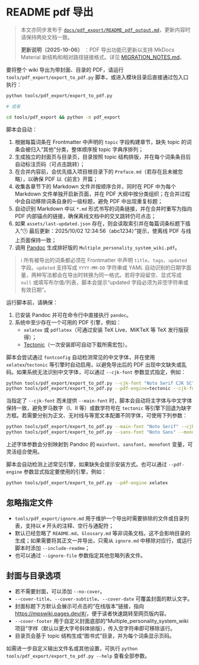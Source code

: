 # README pdf 导出

> 本文亦同步发布于 [`docs/pdf_export/README_pdf_output.md`](../../docs/pdf_export/README_pdf_output.md)，更新内容时请保持两处文档一致。
>
> **更新说明（2025-10-06）** ：PDF 导出功能已更新以支持 MkDocs Material 新结构和相对路径链接格式。详见 [MIGRATION_NOTES.md](MIGRATION_NOTES.md)。

要将整个 wiki 导出为带封面、目录的 PDF，请运行 `tools/pdf_export/export_to_pdf.py` 脚本，或进入模块目录后直接通过包入口执行：

```bash
python tools/pdf_export/export_to_pdf.py

# 或者

cd tools/pdf_export && python -m pdf_export
```

脚本会自动：

1. 根据每篇词条在 Frontmatter 中声明的 `topic` 字段构建章节，缺失 topic 的词条会被归入“其他”分类，整体顺序按 topic 字典序排列；
2. 生成独立的封面页与目录页，目录按照 topic 结构排版，并在每个词条条目后自动标注页码（可点击跳转）；
3. 在合并内容前，会优先插入项目根目录下的 `Preface.md`（若存在且未被忽略），以确保 PDF 以《前言》开篇；
4. 收集各章节下的 Markdown 文件并按顺序合并，同时在 PDF 中为每个 Markdown 文件单独开启新页面，并在 PDF 大纲中按分类组织；在合并过程中会自动移除词条自身的一级标题，避免 PDF 中出现重复标题；
5. 自动识别 Markdown 中以 `*.md` 形式书写的词条链接，并在合并时重写为指向 PDF 内部锚点的链接，确保离线文档中的交叉跳转仍可点击；
6. 如果 `assets/last-updated.json` 存在，则会读取索引并在每篇词条标题下插入“🕒 最后更新：2025/10/02 12:34:56（abc1234）”提示，使离线 PDF 与线上页面保持一致；
7. 调用 [Pandoc](https://pandoc.org/) 生成排好版的 `Multiple_personality_system_wiki.pdf`。

> ℹ️ 所有被导出的词条都必须在 Frontmatter 中声明 `title`、`tags`、`updated` 字段。`updated` 支持写成 `YYYY-MM-DD` 字符串或 YAML 自动识别的日期字面量，两种写法都会在导出时转换为同一格式。若将字段留空、显式写成 `null` 或填写布尔值/列表，脚本会提示“updated 字段必须为非空字符串或有效日期”。

运行脚本前，请确保：

1. 已安装 Pandoc 并可在命令行中直接执行 `pandoc`。
2. 系统中至少存在一个可用的 PDF 引擎，例如：
   - `xelatex` 或 `pdflatex`（可通过安装 TeX Live、MiKTeX 等 TeX 发行版获得）；
   - [Tectonic](https://tectonic-typesetting.github.io/)（一次安装即可自动下载所需宏包）。

脚本会尝试通过 `fontconfig` 自动检测常见的中文字体，并在使用 `xelatex`/`tectonic` 等引擎时自动启用，以避免导出后的 PDF 出现中文缺失或乱码。如果系统无法识别中文字体，可以通过 `--cjk-font` 参数显式指定，例如：

```bash
python tools/pdf_export/export_to_pdf.py --cjk-font "Noto Serif CJK SC"
python tools/pdf_export/export_to_pdf.py --pdf-engine=tectonic --cjk-font="Microsoft YaHei" # Windows
```

当指定了 `--cjk-font` 而未提供 `--main-font` 时，脚本会自动将主字体与中文字体保持一致，避免罗马数字（Ⅰ、Ⅱ 等）或数学符号在 `tectonic` 等引擎下回退为缺字方框。若需要分别为正文、无衬线与等宽文本配置不同字体，可使用下列参数：

```bash
python tools/pdf_export/export_to_pdf.py --main-font "Noto Serif" --cjk-font "Noto Serif CJK SC"
python tools/pdf_export/export_to_pdf.py --sans-font "Noto Sans" --mono-font "JetBrains Mono"
```

上述字体参数会分别映射到 Pandoc 的 `mainfont`、`sansfont`、`monofont` 变量，可灵活组合使用。

脚本会自动检测上述常见引擎，如果缺失会提示安装方式。也可以通过 `--pdf-engine` 参数显式指定要使用的引擎，例如：

```bash
python tools/pdf_export/export_to_pdf.py --pdf-engine xelatex
```

## 忽略指定文件

- `tools/pdf_export/ignore.md` 用于维护一个导出时需要排除的文件或目录列表，支持以 `#` 开头的注释、空行与通配符；
- 默认已经忽略了 `README.md`、`Glossary.md` 等非词条文档，这不会影响目录的生成；如果需要将其正文一并导出，只需从 `ignore.md` 中移除对应行，或运行脚本时添加 `--include-readme`；
- 也可以通过 `--ignore-file` 参数指定其他忽略列表文件。

## 封面与目录选项

- 若不需要封面，可以添加 `--no-cover`。
- `--cover-title`、`--cover-subtitle`、`--cover-date` 可覆盖封面的默认文字。
- 封面标题下方默认会展示可点击的“在线版本”链接，指向 <https://mpswiki.pages.dev/#/>，便于读者快速跳转至网页版内容。
- `--cover-footer` 用于自定义封面底部的“Multiple_personality_system_wiki 项目”字样（默认以更大字号斜体排版），传入空字符串即可移除该行。
- 目录页会基于 topic 结构生成“图书式”目录，并为每个词条显示页码。

如需进一步自定义输出文件名或其他设置，可执行 `python tools/pdf_export/export_to_pdf.py --help` 查看全部参数。
